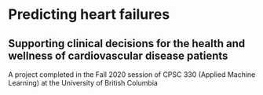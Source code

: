 # Predicting heart failures
## Supporting clinical decisions for the health and wellness of cardiovascular disease patients

A project completed in the Fall 2020 session of CPSC 330 (Applied Machine Learning) at the University of British Columbia
